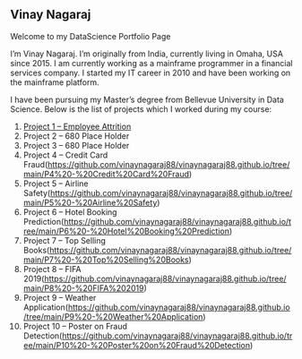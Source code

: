 ## Vinay Nagaraj

Welcome to my DataScience Portfolio Page

I’m Vinay Nagaraj. I’m originally from India, currently living in Omaha, USA since 2015. I am currently working as a mainframe programmer in a financial services company. I started my IT career in 2010 and have been working on the mainframe platform.

I have been pursuing my Master’s degree from Bellevue University in Data Science. Below is the list of projects which I worked during my course:

1)	[Project 1 – Employee Attrition](https://github.com/vinaynagaraj88/vinaynagaraj88.github.io/tree/main/P1%20-%20Employee%20Attrition)
2)	Project 2 – 680 Place Holder
3)	Project 3 – 680 Place Holder
4)	Project 4 – Credit Card Fraud(https://github.com/vinaynagaraj88/vinaynagaraj88.github.io/tree/main/P4%20-%20Credit%20Card%20Fraud)
5)	Project 5 – Airline Safety(https://github.com/vinaynagaraj88/vinaynagaraj88.github.io/tree/main/P5%20-%20Airline%20Safety)
6)	Project 6 – Hotel Booking Prediction(https://github.com/vinaynagaraj88/vinaynagaraj88.github.io/tree/main/P6%20-%20Hotel%20Booking%20Prediction)
7)	Project 7 – Top Selling Books(https://github.com/vinaynagaraj88/vinaynagaraj88.github.io/tree/main/P7%20-%20Top%20Selling%20Books)
8)	Project 8 – FIFA 2019(https://github.com/vinaynagaraj88/vinaynagaraj88.github.io/tree/main/P8%20-%20FIFA%202019)
9)	Project 9 – Weather Application(https://github.com/vinaynagaraj88/vinaynagaraj88.github.io/tree/main/P9%20-%20Weather%20Application)
10)	Project 10 – Poster on Fraud Detection(https://github.com/vinaynagaraj88/vinaynagaraj88.github.io/tree/main/P10%20-%20Poster%20on%20Fraud%20Detection)
